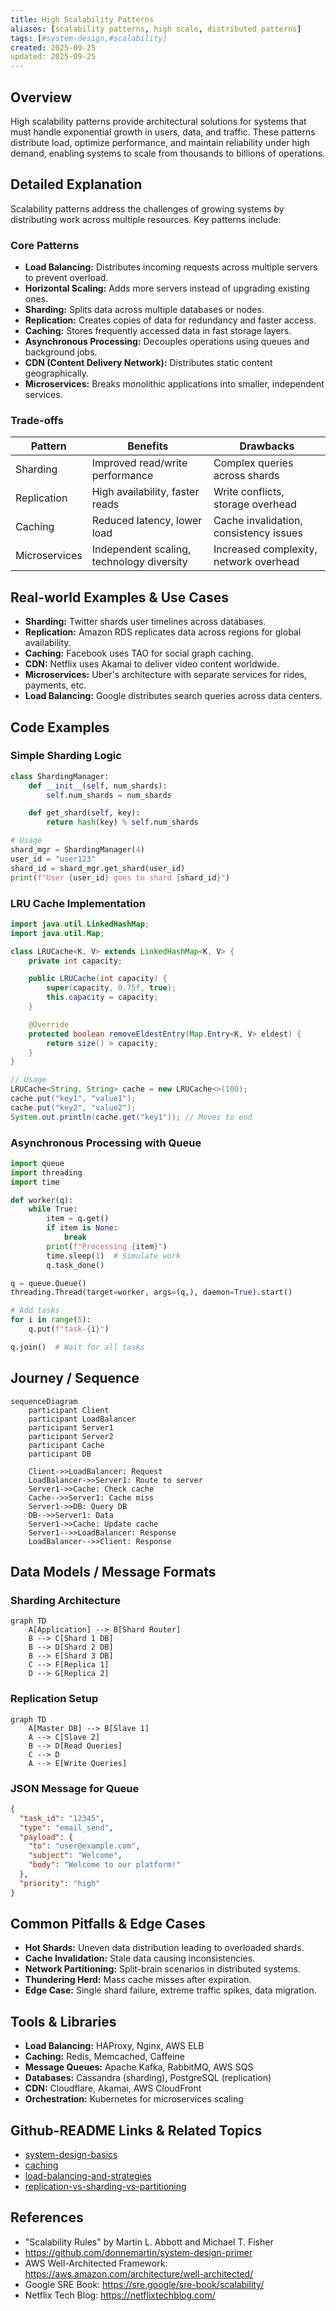 ```yaml
---
title: High Scalability Patterns
aliases: [scalability patterns, high scale, distributed patterns]
tags: [#system-design,#scalability]
created: 2025-09-25
updated: 2025-09-25
---
```


## Overview
High scalability patterns provide architectural solutions for systems that must handle exponential growth in users, data, and traffic. These patterns distribute load, optimize performance, and maintain reliability under high demand, enabling systems to scale from thousands to billions of operations.

## Detailed Explanation
Scalability patterns address the challenges of growing systems by distributing work across multiple resources. Key patterns include:

### Core Patterns
- **Load Balancing:** Distributes incoming requests across multiple servers to prevent overload.
- **Horizontal Scaling:** Adds more servers instead of upgrading existing ones.
- **Sharding:** Splits data across multiple databases or nodes.
- **Replication:** Creates copies of data for redundancy and faster access.
- **Caching:** Stores frequently accessed data in fast storage layers.
- **Asynchronous Processing:** Decouples operations using queues and background jobs.
- **CDN (Content Delivery Network):** Distributes static content geographically.
- **Microservices:** Breaks monolithic applications into smaller, independent services.

### Trade-offs
| Pattern | Benefits | Drawbacks |
|---------|----------|-----------|
| Sharding | Improved read/write performance | Complex queries across shards |
| Replication | High availability, faster reads | Write conflicts, storage overhead |
| Caching | Reduced latency, lower load | Cache invalidation, consistency issues |
| Microservices | Independent scaling, technology diversity | Increased complexity, network overhead |

## Real-world Examples & Use Cases
- **Sharding:** Twitter shards user timelines across databases.
- **Replication:** Amazon RDS replicates data across regions for global availability.
- **Caching:** Facebook uses TAO for social graph caching.
- **CDN:** Netflix uses Akamai to deliver video content worldwide.
- **Microservices:** Uber's architecture with separate services for rides, payments, etc.
- **Load Balancing:** Google distributes search queries across data centers.

## Code Examples
### Simple Sharding Logic
```python
class ShardingManager:
    def __init__(self, num_shards):
        self.num_shards = num_shards

    def get_shard(self, key):
        return hash(key) % self.num_shards

# Usage
shard_mgr = ShardingManager(4)
user_id = "user123"
shard_id = shard_mgr.get_shard(user_id)
print(f"User {user_id} goes to shard {shard_id}")
```

### LRU Cache Implementation
```java
import java.util.LinkedHashMap;
import java.util.Map;

class LRUCache<K, V> extends LinkedHashMap<K, V> {
    private int capacity;

    public LRUCache(int capacity) {
        super(capacity, 0.75f, true);
        this.capacity = capacity;
    }

    @Override
    protected boolean removeEldestEntry(Map.Entry<K, V> eldest) {
        return size() > capacity;
    }
}

// Usage
LRUCache<String, String> cache = new LRUCache<>(100);
cache.put("key1", "value1");
cache.put("key2", "value2");
System.out.println(cache.get("key1")); // Moves to end
```

### Asynchronous Processing with Queue
```python
import queue
import threading
import time

def worker(q):
    while True:
        item = q.get()
        if item is None:
            break
        print(f"Processing {item}")
        time.sleep(1)  # Simulate work
        q.task_done()

q = queue.Queue()
threading.Thread(target=worker, args=(q,), daemon=True).start()

# Add tasks
for i in range(5):
    q.put(f"task-{i}")

q.join()  # Wait for all tasks
```

## Journey / Sequence
```mermaid
sequenceDiagram
    participant Client
    participant LoadBalancer
    participant Server1
    participant Server2
    participant Cache
    participant DB

    Client->>LoadBalancer: Request
    LoadBalancer->>Server1: Route to server
    Server1->>Cache: Check cache
    Cache-->>Server1: Cache miss
    Server1->>DB: Query DB
    DB-->>Server1: Data
    Server1->>Cache: Update cache
    Server1-->>LoadBalancer: Response
    LoadBalancer-->>Client: Response
```

## Data Models / Message Formats
### Sharding Architecture
```mermaid
graph TD
    A[Application] --> B[Shard Router]
    B --> C[Shard 1 DB]
    B --> D[Shard 2 DB]
    B --> E[Shard 3 DB]
    C --> F[Replica 1]
    D --> G[Replica 2]
```

### Replication Setup
```mermaid
graph TD
    A[Master DB] --> B[Slave 1]
    A --> C[Slave 2]
    B --> D[Read Queries]
    C --> D
    A --> E[Write Queries]
```

### JSON Message for Queue
```json
{
  "task_id": "12345",
  "type": "email_send",
  "payload": {
    "to": "user@example.com",
    "subject": "Welcome",
    "body": "Welcome to our platform!"
  },
  "priority": "high"
}
```

## Common Pitfalls & Edge Cases
- **Hot Shards:** Uneven data distribution leading to overloaded shards.
- **Cache Invalidation:** Stale data causing inconsistencies.
- **Network Partitioning:** Split-brain scenarios in distributed systems.
- **Thundering Herd:** Mass cache misses after expiration.
- **Edge Case:** Single shard failure, extreme traffic spikes, data migration.

## Tools & Libraries
- **Load Balancing:** HAProxy, Nginx, AWS ELB
- **Caching:** Redis, Memcached, Caffeine
- **Message Queues:** Apache Kafka, RabbitMQ, AWS SQS
- **Databases:** Cassandra (sharding), PostgreSQL (replication)
- **CDN:** Cloudflare, Akamai, AWS CloudFront
- **Orchestration:** Kubernetes for microservices scaling

## Github-README Links & Related Topics
- [system-design-basics](../system-design-basics/)
- [caching](../caching/)
- [load-balancing-and-strategies](../load-balancing-and-strategies/)
- [replication-vs-sharding-vs-partitioning](../replication-vs-sharding-vs-partitioning/)

## References
- "Scalability Rules" by Martin L. Abbott and Michael T. Fisher
- https://github.com/donnemartin/system-design-primer
- AWS Well-Architected Framework: https://aws.amazon.com/architecture/well-architected/
- Google SRE Book: https://sre.google/sre-book/scalability/
- Netflix Tech Blog: https://netflixtechblog.com/